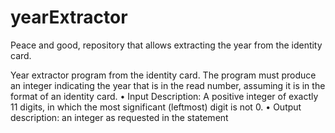 # yearExtractor
Peace and good, repository that allows extracting the year from the identity card.

Year extractor program from the identity card.
The program must produce an integer indicating the year that is in the read number, assuming it is in the format of an identity card.
• Input Description: A positive integer of exactly 11 digits, in which the most significant (leftmost) digit is not 0.
• Output description: an integer as requested in the statement
